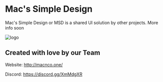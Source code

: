 # Mac's Simple Design
 Mac's Simple Design or MSD is a shared UI solution by other projects. More info soon
 
![logo](https://i.imgur.com/8xQJ45A.png)

## Created with love by our Team

Website: http://macnco.one/

Discord: https://discord.gg/XmMdgXR
